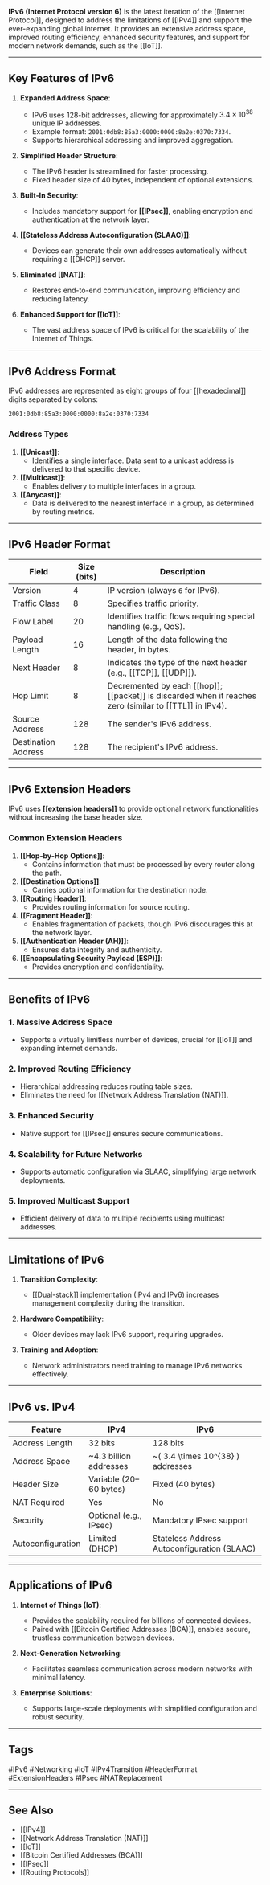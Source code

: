 **IPv6 (Internet Protocol version 6)** is the latest iteration of the [[Internet Protocol]], designed to address the limitations of [[IPv4]] and support the ever-expanding global internet. It provides an extensive address space, improved routing efficiency, enhanced security features, and support for modern network demands, such as the [[IoT]].

---

## Key Features of IPv6

1. **Expanded Address Space**:
   - IPv6 uses 128-bit addresses, allowing for approximately $3.4 \times 10^{38}$ unique IP addresses.
   - Example format: `2001:0db8:85a3:0000:0000:8a2e:0370:7334`.
   - Supports hierarchical addressing and improved aggregation.

2. **Simplified Header Structure**:
   - The IPv6 header is streamlined for faster processing.
   - Fixed header size of 40 bytes, independent of optional extensions.

3. **Built-In Security**:
   - Includes mandatory support for **[[IPsec]]**, enabling encryption and authentication at the network layer.

4. **[[Stateless Address Autoconfiguration (SLAAC)]]**:
   - Devices can generate their own addresses automatically without requiring a [[DHCP]] server.

5. **Eliminated [[NAT]]**:
   - Restores end-to-end communication, improving efficiency and reducing latency.
   
6. **Enhanced Support for [[IoT]]**:
   - The vast address space of IPv6 is critical for the scalability of the Internet of Things.

---

## IPv6 Address Format

IPv6 addresses are represented as eight groups of four [[hexadecimal]] digits separated by colons:
```
2001:0db8:85a3:0000:0000:8a2e:0370:7334
```

### Address Types
1. **[[Unicast]]**:
   - Identifies a single interface. Data sent to a unicast address is delivered to that specific device.
2. **[[Multicast]]**:
   - Enables delivery to multiple interfaces in a group.
3. **[[Anycast]]**:
   - Data is delivered to the nearest interface in a group, as determined by routing metrics.

---

## IPv6 Header Format

| Field               | Size (bits) | Description                                                                                             |
| ------------------- | ----------- | ------------------------------------------------------------------------------------------------------- |
| Version             | 4           | IP version (always `6` for IPv6).                                                                       |
| Traffic Class       | 8           | Specifies traffic priority.                                                                             |
| Flow Label          | 20          | Identifies traffic flows requiring special handling (e.g., QoS).                                        |
| Payload Length      | 16          | Length of the data following the header, in bytes.                                                      |
| Next Header         | 8           | Indicates the type of the next header (e.g., [[TCP]], [[UDP]]).                                         |
| Hop Limit           | 8           | Decremented by each [[hop]]; [[packet]] is discarded when it reaches zero (similar to [[TTL]] in IPv4). |
| Source Address      | 128         | The sender's IPv6 address.                                                                              |
| Destination Address | 128         | The recipient's IPv6 address.                                                                           |

---

## IPv6 Extension Headers

IPv6 uses **[[extension headers]]** to provide optional network functionalities without increasing the base header size.

### Common Extension Headers
1. **[[Hop-by-Hop Options]]**:
   - Contains information that must be processed by every router along the path.
2. **[[Destination Options]]**:
   - Carries optional information for the destination node.
3. **[[Routing Header]]**:
   - Provides routing information for source routing.
4. **[[Fragment Header]]**:
   - Enables fragmentation of packets, though IPv6 discourages this at the network layer.
5. **[[Authentication Header (AH)]]**:
   - Ensures data integrity and authenticity.
6. **[[Encapsulating Security Payload (ESP)]]**:
   - Provides encryption and confidentiality.

---

## Benefits of IPv6

### 1. **Massive Address Space**
- Supports a virtually limitless number of devices, crucial for [[IoT]] and expanding internet demands.
### 2. **Improved Routing Efficiency**
- Hierarchical addressing reduces routing table sizes.
- Eliminates the need for [[Network Address Translation (NAT)]].
### 3. **Enhanced Security**
- Native support for [[IPsec]] ensures secure communications.
### 4. **Scalability for Future Networks**
- Supports automatic configuration via SLAAC, simplifying large network deployments.
### 5. **Improved Multicast Support**
- Efficient delivery of data to multiple recipients using multicast addresses.

---

## Limitations of IPv6

1. **Transition Complexity**:
   - [[Dual-stack]] implementation (IPv4 and IPv6) increases management complexity during the transition.

2. **Hardware Compatibility**:
   - Older devices may lack IPv6 support, requiring upgrades.

3. **Training and Adoption**:
   - Network administrators need training to manage IPv6 networks effectively.

---

## IPv6 vs. IPv4

| Feature                    | IPv4                         | IPv6                                      |
|----------------------------|------------------------------|-------------------------------------------|
| Address Length             | 32 bits                     | 128 bits                                  |
| Address Space              | ~4.3 billion addresses       | ~\( 3.4 \times 10^{38} \) addresses       |
| Header Size                | Variable (20–60 bytes)       | Fixed (40 bytes)                          |
| NAT Required               | Yes                         | No                                        |
| Security                   | Optional (e.g., IPsec)       | Mandatory IPsec support                   |
| Autoconfiguration          | Limited (DHCP)              | Stateless Address Autoconfiguration (SLAAC) |

---

## Applications of IPv6

1. **Internet of Things (IoT)**:
   - Provides the scalability required for billions of connected devices.
   - Paired with [[Bitcoin Certified Addresses (BCA)]], enables secure, trustless communication between devices.

2. **Next-Generation Networking**:
   - Facilitates seamless communication across modern networks with minimal latency.

3. **Enterprise Solutions**:
   - Supports large-scale deployments with simplified configuration and robust security.

---

## Tags

#IPv6 #Networking #IoT #IPv4Transition #HeaderFormat #ExtensionHeaders #IPsec #NATReplacement

---

## See Also

- [[IPv4]]
- [[Network Address Translation (NAT)]]
- [[IoT]]
- [[Bitcoin Certified Addresses (BCA)]]
- [[IPsec]]
- [[Routing Protocols]]
